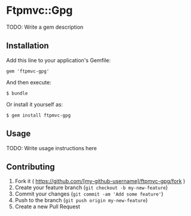 # Ftpmvc::Gpg

TODO: Write a gem description

## Installation

Add this line to your application's Gemfile:

    gem 'ftpmvc-gpg'

And then execute:

    $ bundle

Or install it yourself as:

    $ gem install ftpmvc-gpg

## Usage

TODO: Write usage instructions here

## Contributing

1. Fork it ( https://github.com/[my-github-username]/ftpmvc-gpg/fork )
2. Create your feature branch (`git checkout -b my-new-feature`)
3. Commit your changes (`git commit -am 'Add some feature'`)
4. Push to the branch (`git push origin my-new-feature`)
5. Create a new Pull Request
